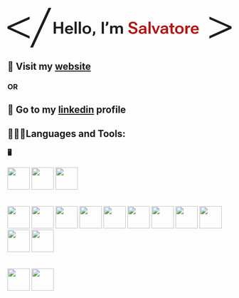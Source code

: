 <svg xmlns="http://www.w3.org/2000/svg" viewBox="0 0 538.06 95.31"><defs><style>.cls-1{fill:#1d1d1b;}.cls-2{fill:#af1917;}</style></defs><g id="Livello_2" data-name="Livello 2"><g id="Livello_1-2" data-name="Livello 1"><path class="cls-1" d="M118.25,51.38h5.3V63.06H135.8V51.38h5.3V79.86h-5.3V67.28H123.55V79.86h-5.3Z" transform="translate(-7.29 -17.84)"/><path class="cls-1" d="M145.4,69.94a9.52,9.52,0,0,1,2.76-7.12,9.86,9.86,0,0,1,7.2-2.7,9.26,9.26,0,0,1,6.89,2.54,9.48,9.48,0,0,1,2.5,7v1.8H148.61V68.16h11.07V68a3.81,3.81,0,0,0-4.36-4.09,4.4,4.4,0,0,0-3.67,1.61,6.6,6.6,0,0,0-1.26,4.18v1a6.28,6.28,0,0,0,1.39,4.24,5,5,0,0,0,4,1.62,5.77,5.77,0,0,0,3-.76,6.36,6.36,0,0,0,2-1.84l3.66,2.23a7.57,7.57,0,0,1-3.24,3,11.6,11.6,0,0,1-5.45,1.19q-4.9,0-7.65-2.69a9.56,9.56,0,0,1-2.74-7.13Z" transform="translate(-7.29 -17.84)"/><path class="cls-1" d="M168.37,50.77h5.14V79.86h-5.14Z" transform="translate(-7.29 -17.84)"/><path class="cls-1" d="M178.5,50.77h5.15V79.86H178.5Z" transform="translate(-7.29 -17.84)"/><path class="cls-1" d="M187.46,69.94a9.33,9.33,0,0,1,2.87-7.13,11.84,11.84,0,0,1,15,0,9.36,9.36,0,0,1,2.85,7.13v.63a9.34,9.34,0,0,1-2.85,7.13,11.84,11.84,0,0,1-15,0,9.32,9.32,0,0,1-2.87-7.13Zm5.24.79A6.15,6.15,0,0,0,194,74.89a5.47,5.47,0,0,0,7.63,0A6.17,6.17,0,0,0,203,70.71v-.92a6,6,0,0,0-1.36-4.16,5.47,5.47,0,0,0-7.61,0,6.12,6.12,0,0,0-1.34,4.16Z" transform="translate(-7.29 -17.84)"/><path class="cls-1" d="M212.66,81.33a8.56,8.56,0,0,0,.5-3.07v-3.8h4.7v3.8a8.71,8.71,0,0,1-1,4,10.22,10.22,0,0,1-2.59,3.18l-3.11-1.6A9.5,9.5,0,0,0,212.66,81.33Z" transform="translate(-7.29 -17.84)"/><path class="cls-1" d="M233.57,51.38h5.26V79.86h-5.26Z" transform="translate(-7.29 -17.84)"/><path class="cls-1" d="M249.51,53.9a9.4,9.4,0,0,1-1,4.19,10.15,10.15,0,0,1-3,3.6l-3-1.94a9.36,9.36,0,0,0,1.43-2.67A9.82,9.82,0,0,0,244.4,54V51.32h5.11Z" transform="translate(-7.29 -17.84)"/><path class="cls-1" d="M253.83,60.67h4.91l.08,2.56h.12a6.51,6.51,0,0,1,2.55-2.17,7.73,7.73,0,0,1,3.45-.78,7.45,7.45,0,0,1,3.76.9A5.13,5.13,0,0,1,271,63.8H271a7.4,7.4,0,0,1,2.91-2.62,8.54,8.54,0,0,1,3.9-.9,6.73,6.73,0,0,1,4.94,1.86q1.89,1.86,1.89,6.12v11.6h-5.17V68.26a4.3,4.3,0,0,0-.87-3,3.32,3.32,0,0,0-2.49-1,4.15,4.15,0,0,0-2.57.82,5.56,5.56,0,0,0-1.73,2.15V79.86h-5.17V68.28a4.21,4.21,0,0,0-.91-3,3.37,3.37,0,0,0-2.51-.92,4.15,4.15,0,0,0-2.53.81A5.36,5.36,0,0,0,259,67.28V79.86h-5.16Z" transform="translate(-7.29 -17.84)"/><path class="cls-2" d="M297.82,71.21h5.32v.59a4.05,4.05,0,0,0,1.49,3.39,8.23,8.23,0,0,0,8.22.06,3.46,3.46,0,0,0,1.39-2.88,3.19,3.19,0,0,0-1.28-2.7q-1.26-1-5.63-2.07a17.69,17.69,0,0,1-6.82-3.21,6.87,6.87,0,0,1-2.26-5.46,7.13,7.13,0,0,1,2.8-5.86,11.8,11.8,0,0,1,7.53-2.22,11.42,11.42,0,0,1,7.56,2.37A7.36,7.36,0,0,1,319,59.16v.55h-5.24v-.45a4.21,4.21,0,0,0-1.28-3.15,5.52,5.52,0,0,0-3.85-1.17,6,6,0,0,0-3.76,1,3.19,3.19,0,0,0-1.21,2.66,2.78,2.78,0,0,0,1.3,2.43,21.54,21.54,0,0,0,5.57,2,17.12,17.12,0,0,1,6.79,3.28,8.1,8.1,0,0,1-.63,11.89,12.65,12.65,0,0,1-7.86,2.24,13.18,13.18,0,0,1-7.93-2.19,7.35,7.35,0,0,1-3.05-6.28Z" transform="translate(-7.29 -17.84)"/><path class="cls-2" d="M324.89,69.51a11.89,11.89,0,0,1,6.56-1.68h4.38v-1.1a3,3,0,0,0-.8-2.23,3.88,3.88,0,0,0-2.82-.82,4.89,4.89,0,0,0-2.82.67,2,2,0,0,0-.91,1.7v.33h-5V66a4.89,4.89,0,0,1,2.47-4.22,11.67,11.67,0,0,1,6.57-1.65,10.49,10.49,0,0,1,6.26,1.63,5.78,5.78,0,0,1,2.24,5v8.49a11.86,11.86,0,0,0,.23,2.35,7.73,7.73,0,0,0,.62,1.92v.31h-5a4.34,4.34,0,0,1-.47-1.15,8.4,8.4,0,0,1-.26-1.47,5.18,5.18,0,0,1-2.36,2.08,9.27,9.27,0,0,1-4.29.89,8.22,8.22,0,0,1-5.08-1.51,5.23,5.23,0,0,1-2-4.47A5.3,5.3,0,0,1,324.89,69.51Zm3.44,6.43a4.07,4.07,0,0,0,2.67.73,5.33,5.33,0,0,0,3.35-1.14,3.36,3.36,0,0,0,1.48-2.71V71h-3.58a7,7,0,0,0-3.57.73,2.37,2.37,0,0,0-1.22,2.14A2.56,2.56,0,0,0,328.33,75.94Z" transform="translate(-7.29 -17.84)"/><path class="cls-2" d="M345.94,50.77h5.15V79.86h-5.15Z" transform="translate(-7.29 -17.84)"/><path class="cls-2" d="M358.46,60.67,362.86,72a9.47,9.47,0,0,1,.43,1.45c.11.48.21,1.06.3,1.73h.08c.07-.67.16-1.25.26-1.73a7.82,7.82,0,0,1,.46-1.45l4.44-11.37h4.69l-7.78,19.19H361l-7.75-19.19Z" transform="translate(-7.29 -17.84)"/><path class="cls-2" d="M376.88,69.51a11.89,11.89,0,0,1,6.56-1.68h4.38v-1.1a3,3,0,0,0-.8-2.23,3.84,3.84,0,0,0-2.81-.82,4.84,4.84,0,0,0-2.82.67,2,2,0,0,0-.92,1.7v.33h-5V66a4.9,4.9,0,0,1,2.48-4.22,11.63,11.63,0,0,1,6.56-1.65,10.49,10.49,0,0,1,6.26,1.63,5.76,5.76,0,0,1,2.25,5v8.49a11.87,11.87,0,0,0,.22,2.35,8.17,8.17,0,0,0,.62,1.92v.31h-5a4.34,4.34,0,0,1-.47-1.15,8.37,8.37,0,0,1-.25-1.47,5.26,5.26,0,0,1-2.37,2.08,9.25,9.25,0,0,1-4.28.89,8.25,8.25,0,0,1-5.09-1.51,5.25,5.25,0,0,1-2-4.47A5.31,5.31,0,0,1,376.88,69.51Zm3.44,6.43a4.07,4.07,0,0,0,2.67.73,5.35,5.35,0,0,0,3.36-1.14,3.38,3.38,0,0,0,1.47-2.71V71h-3.57a7.06,7.06,0,0,0-3.58.73,2.37,2.37,0,0,0-1.22,2.14A2.56,2.56,0,0,0,380.32,75.94Z" transform="translate(-7.29 -17.84)"/><path class="cls-2" d="M395.47,60.67h12.64v3.87H395.47Zm3.31,1.82,0-.47V55h5.08V73.74a3,3,0,0,0,.58,2.14,2.27,2.27,0,0,0,1.65.58,4.3,4.3,0,0,0,1-.11,7.35,7.35,0,0,0,.91-.28l0,3.77a7.36,7.36,0,0,1-1.32.37,9.18,9.18,0,0,1-1.93.18,6.14,6.14,0,0,1-4.35-1.51q-1.64-1.5-1.63-4.85Z" transform="translate(-7.29 -17.84)"/><path class="cls-2" d="M409.79,69.94a9.31,9.31,0,0,1,2.88-7.13,11.83,11.83,0,0,1,15,0,9.36,9.36,0,0,1,2.86,7.13v.63a9.35,9.35,0,0,1-2.86,7.13,11.83,11.83,0,0,1-15,0,9.29,9.29,0,0,1-2.88-7.13Zm5.24.79a6.15,6.15,0,0,0,1.34,4.16,5.47,5.47,0,0,0,7.63,0,6.12,6.12,0,0,0,1.34-4.18v-.92A6,6,0,0,0,424,65.63a5.47,5.47,0,0,0-7.61,0A6.12,6.12,0,0,0,415,69.79Z" transform="translate(-7.29 -17.84)"/><path class="cls-2" d="M434.34,60.67h5l.1,2.49h.08a6.39,6.39,0,0,1,1.94-2.11,4.81,4.81,0,0,1,2.83-.87,6.22,6.22,0,0,1,1,.08,3.25,3.25,0,0,1,.68.16v4.46a7.68,7.68,0,0,0-.9-.15,8.9,8.9,0,0,0-.94,0,4.63,4.63,0,0,0-2.71.85,5.11,5.11,0,0,0-1.79,2.18V79.86h-5.2Z" transform="translate(-7.29 -17.84)"/><path class="cls-2" d="M447.35,69.94a9.52,9.52,0,0,1,2.76-7.12,9.84,9.84,0,0,1,7.2-2.7,9.23,9.23,0,0,1,6.88,2.54,9.44,9.44,0,0,1,2.5,7v1.8H450.56V68.16h11.07V68a3.82,3.82,0,0,0-4.36-4.09,4.38,4.38,0,0,0-3.67,1.61,6.6,6.6,0,0,0-1.26,4.18v1a6.28,6.28,0,0,0,1.39,4.24,5,5,0,0,0,4,1.62,5.79,5.79,0,0,0,3-.76,6.33,6.33,0,0,0,2-1.84l3.66,2.23a7.46,7.46,0,0,1-3.24,3,11.56,11.56,0,0,1-5.44,1.19q-4.92,0-7.65-2.69a9.52,9.52,0,0,1-2.74-7.13Z" transform="translate(-7.29 -17.84)"/><path class="cls-1" d="M7.29,67.82V62.4L60.41,39V45L14.77,65.17,60.41,85.61v5.91Z" transform="translate(-7.29 -17.84)"/><path class="cls-1" d="M105.86,17.84h6.64L68.37,113.16h-6.7Z" transform="translate(-7.29 -17.84)"/><path class="cls-1" d="M492.18,85.31l45.58-20.38-45.58-20V39L545.36,62.4v5.42l-53.18,23.7Z" transform="translate(-7.29 -17.84)"/></g></g></svg>
<br />

## 🔴 Visit my [website](https://salvatoremilone.github.io/) 
### OR
## 🔵 Go to my [linkedin](https://www.linkedin.com/in/salvatore-milone/) profile

## 👨🏻‍💻Languages and Tools:

#### 🖥
<a href="https://code.visualstudio.com/" target="_blank" ><img height="50px" src="https://upload.wikimedia.org/wikipedia/commons/thumb/9/9a/Visual_Studio_Code_1.35_icon.svg/2048px-Visual_Studio_Code_1.35_icon.svg.png" /></a>
<a href="https://www.eclipse.org/" target="_blank" ><img height="50px" src="https://upload.wikimedia.org/wikipedia/commons/thumb/d/d0/Eclipse-Luna-Logo.svg/1920px-Eclipse-Luna-Logo.svg.png" /></a>
<a href="https://netbeans.apache.org/" target="_blank" ><img height="50px" src="https://upload.wikimedia.org/wikipedia/commons/thumb/9/98/Apache_NetBeans_Logo.svg/1776px-Apache_NetBeans_Logo.svg.png" /></a>
<br/>
<br/>
<br/>
<img  height="50px" src="https://upload.wikimedia.org/wikipedia/commons/thumb/6/61/HTML5_logo_and_wordmark.svg/260px-HTML5_logo_and_wordmark.svg.png" />
<img  height="50px" src="https://upload.wikimedia.org/wikipedia/commons/thumb/d/d5/CSS3_logo_and_wordmark.svg/100px-CSS3_logo_and_wordmark.svg.png" />
<img  height="50px" src="https://upload.wikimedia.org/wikipedia/commons/7/73/Javascript-736400_960_720.png" />
<a href="https://vuejs.org/" target="_blank" ><img  height="50px" src="https://upload.wikimedia.org/wikipedia/commons/thumb/9/95/Vue.js_Logo_2.svg/1184px-Vue.js_Logo_2.svg.png" /></a>
<a href="https://www.java.com/it/" target="_blank" ><img  height="50px" src="https://upload.wikimedia.org/wikipedia/it/thumb/2/2e/Java_Logo.svg/550px-Java_Logo.svg.png" /></a>
<a href="https://sass-lang.com/" target="_blank" ><img  height="50px" src="https://upload.wikimedia.org/wikipedia/commons/thumb/9/96/Sass_Logo_Color.svg/1200px-Sass_Logo_Color.svg.png" /></a>
<a href="https://getbootstrap.com/" target="_blank" ><img  height="50px" src="https://upload.wikimedia.org/wikipedia/commons/thumb/b/b2/Bootstrap_logo.svg/1200px-Bootstrap_logo.svg.png" /></a>
<a href="https://nodejs.org/it/" target="_blank" ><img  height="50px" src="https://upload.wikimedia.org/wikipedia/commons/thumb/d/d9/Node.js_logo.svg/1280px-Node.js_logo.svg.png" /></a>
<img  height="50px" src="https://upload.wikimedia.org/wikipedia/commons/thumb/2/27/PHP-logo.svg/260px-PHP-logo.svg.png" />
<a href="https://laravel.com/" target="_blank" ><img  height="50px" src="https://upload.wikimedia.org/wikipedia/commons/thumb/9/9a/Laravel.svg/1969px-Laravel.svg.png" /></a>
<a href="https://git-scm.com/" target="_blank" ><img  height="50px" src="https://upload.wikimedia.org/wikipedia/commons/thumb/e/e0/Git-logo.svg/1280px-Git-logo.svg.png" /></a>
<br/>
<br/>
<br/>
<a href="https://www.adobe.com/" target="_blank" ><img  height="50px" src="https://upload.wikimedia.org/wikipedia/commons/thumb/f/fb/Adobe_Illustrator_CC_icon.svg/100px-Adobe_Illustrator_CC_icon.svg.png" /></a>
<a href="https://www.adobe.com/" target="_blank" ><img  height="50px" src="https://upload.wikimedia.org/wikipedia/commons/thumb/a/af/Adobe_Photoshop_CC_icon.svg/100px-Adobe_Photoshop_CC_icon.svg.png" /></a>